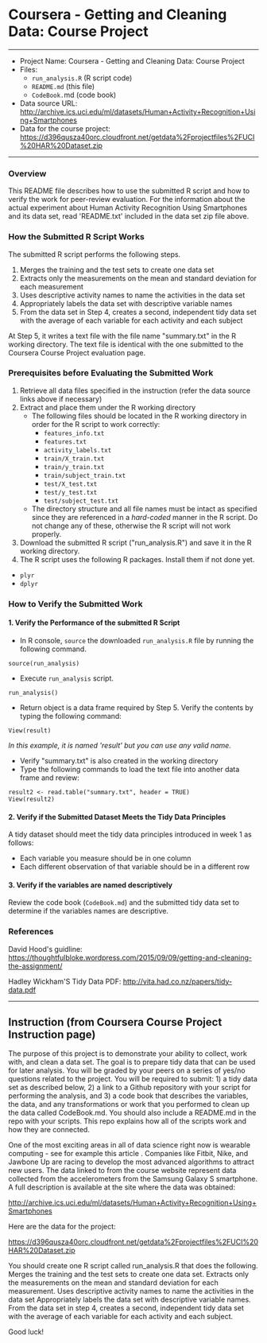 
Coursera - Getting and Cleaning Data: Course Project
=================

----------
- Project Name: Coursera - Getting and Cleaning Data: Course Project
- Files:
    - `run_analysis.R` (R script code)
    - `README.md` (this file)
    - `CodeBook.`md (code book)
- Data source URL: 
http://archive.ics.uci.edu/ml/datasets/Human+Activity+Recognition+Using+Smartphones 
- Data for the course project:
https://d396qusza40orc.cloudfront.net/getdata%2Fprojectfiles%2FUCI%20HAR%20Dataset.zip 

----------
### Overview
This README file describes how to use the submitted R script and how to verify the work for peer-review evaluation. For the information about the actual experiment about Human Activity Recognition Using Smartphones and its data set, read 'README.txt' included in the data set zip file above.

### How the Submitted R Script Works
The submitted R script performs the following steps. 

1. Merges the training and the test sets to create one data set
2. Extracts only the measurements on the mean and standard deviation for each measurement
3. Uses descriptive activity names to name the activities in the data set
4. Appropriately labels the data set with descriptive variable names
5. From the data set in Step 4, creates a second, independent tidy data set with the average of each variable for each activity and each subject

At Step 5, it writes a text file with the file name "summary.txt" in the R working directory. The text file is identical with the one submitted to the Coursera Course Project evaluation page.

### Prerequisites before Evaluating the Submitted Work
1. Retrieve all data files specified in the instruction (refer the data source links above if necessary)
2. Extract and place them under the R working directory
	- The following files should be located in the R working directory in order for the R script to work correctly:
		- `features_info.txt`
		- `features.txt`
		- `activity_labels.txt`
		- `train/X_train.txt`
		- `train/y_train.txt`
		- `train/subject_train.txt`
		- `test/X_test.txt`
		- `test/y_test.txt`
		- `test/subject_test.txt`
    - The directory structure and all file names must be intact as specified since they are referenced in a *hard-coded* manner in the R script.  Do not change any of these, otherwise the R script will not work properly.
3. Download the submitted R script ("run_analysis.R") and save it in the R working directory.
4. The R script uses the following R packages. Install them if not done yet.
  - `plyr`
  - `dplyr`

### How to Verify the Submitted Work

#### 1. Verify the Performance of the submitted R Script

- In R console, `source` the downloaded `run_analysis.R` file by running the following command.

```
source(run_analysis)
```

- Execute `run_analysis` script.   

```
run_analysis()
```

- Return object is a data frame required by Step 5. Verify the contents by typing the following command:

```
View(result)
```

*In this example, it is named 'result' but you can use any valid name.*
- Verify "summary.txt" is also created in the working directory
- Type the following commands to load the text file into another data frame and review:

```
result2 <- read.table("summary.txt", header = TRUE)
View(result2)
```

#### 2. Verify if the Submitted Dataset Meets the Tidy Data Principles
A tidy dataset should meet the tidy data principles introduced in week 1 as follows:

 - Each variable you measure should be in one column
 - Each different observation of that variable should be in a different row

#### 3. Verify if the variables are named descriptively
Review the code book (`CodeBook.md`) and the submitted tidy data set to determine if the variables names are descriptive.

### References

David Hood's guidline: https://thoughtfulbloke.wordpress.com/2015/09/09/getting-and-cleaning-the-assignment/

Hadley Wickham'S Tidy Data PDF: http://vita.had.co.nz/papers/tidy-data.pdf


------------------------------
## Instruction (from Coursera Course Project Instruction page)
The purpose of this project is to demonstrate your ability to collect, work with, and clean a data set. The goal is to prepare tidy data that can be used for later analysis. You will be graded by your peers on a series of yes/no questions related to the project. You will be required to submit: 1) a tidy data set as described below, 2) a link to a Github repository with your script for performing the analysis, and 3) a code book that describes the variables, the data, and any transformations or work that you performed to clean up the data called CodeBook.md. You should also include a README.md in the repo with your scripts. This repo explains how all of the scripts work and how they are connected.  

One of the most exciting areas in all of data science right now is wearable computing - see for example this article . Companies like Fitbit, Nike, and Jawbone Up are racing to develop the most advanced algorithms to attract new users. The data linked to from the course website represent data collected from the accelerometers from the Samsung Galaxy S smartphone. A full description is available at the site where the data was obtained: 

http://archive.ics.uci.edu/ml/datasets/Human+Activity+Recognition+Using+Smartphones 

Here are the data for the project: 

https://d396qusza40orc.cloudfront.net/getdata%2Fprojectfiles%2FUCI%20HAR%20Dataset.zip 

 You should create one R script called run_analysis.R that does the following. 
Merges the training and the test sets to create one data set.
Extracts only the measurements on the mean and standard deviation for each measurement. 
Uses descriptive activity names to name the activities in the data set
Appropriately labels the data set with descriptive variable names. 
From the data set in step 4, creates a second, independent tidy data set with the average of each variable for each activity and each subject.

Good luck!
